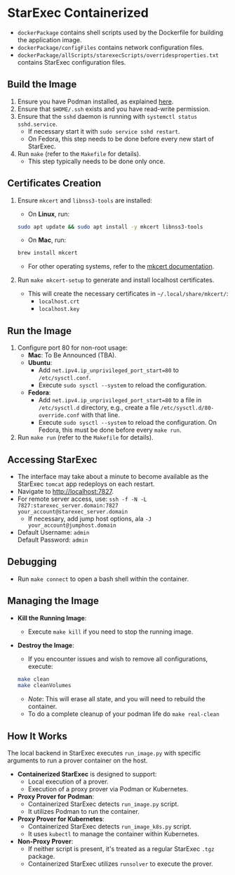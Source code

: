 # StarExec Containerized

- `dockerPackage` contains shell scripts used by the Dockerfile for building the application image.
- `dockerPackage/configFiles` contains network configuration files.
- `dockerPackage/allScripts/starexecScripts/overridesproperties.txt` contains StarExec configuration files.

## Build the Image

1. Ensure you have Podman installed, as explained [here](../README.md).
2. Ensure that `$HOME/.ssh` exists and you have read-write permission.
3. Ensure that the `sshd` daemon is running with `systemctl status sshd.service`.
    - If necessary start it with `sudo service sshd restart`.
    - On Fedora, this step needs to be done before every new start of StarExec.
4. Run `make` (refer to the `Makefile` for details).
    - This step typically needs to be done only once.

## Certificates Creation

1. Ensure `mkcert` and `libnss3-tools` are installed:

    - On **Linux**, run:

    ```bash
    sudo apt update && sudo apt install -y mkcert libnss3-tools
    ```

    - On **Mac**, run:

    ```bash
    brew install mkcert
    ```

    - For other operating systems, refer to the [mkcert documentation](https://github.com/FiloSottile/mkcert).

2. Run `make mkcert-setup` to generate and install localhost certificates.
    - This will create the necessary certificates in `~/.local/share/mkcert/`:
      - `localhost.crt`
      - `localhost.key`

## Run the Image

1. Configure port 80 for non-root usage:
   - **Mac**: To Be Announced (TBA).
   - **Ubuntu**:
      - Add `net.ipv4.ip_unprivileged_port_start=80` to `/etc/sysctl.conf`.
      - Execute `sudo sysctl --system` to reload the configuration.
   - **Fedora**:
      - Add `net.ipv4.ip_unprivileged_port_start=80` to a file in
        `/etc/sysctl.d` directory, e.g., create a file
        `/etc/sysctl.d/80-override.conf` with that line.
      - Execute `sudo sysctl --system` to reload the configuration.
      On Fedora, this must be done before every `make run`.
2. Run `make run` (refer to the `Makefile` for details).

## Accessing StarExec

- The interface may take about a minute to become available as the StarExec `tomcat` app redeploys on each restart.
- Navigate to [http://localhost:7827](http://localhost:7827).
- For remote server access, use:
  `ssh -f -N -L 7827:starexec_server.domain:7827 your_account@starexec_server.domain`
  - If necessary, add jump host options, ala `-J your_account@jumphost.domain`
- Default Username: `admin`  
  Default Password: `admin`

## Debugging

- Run `make connect` to open a bash shell within the container.

## Managing the Image

- **Kill the Running Image**:
  - Execute `make kill` if you need to stop the running image.
- **Destroy the Image**:
  - If you encounter issues and wish to remove all configurations, execute:

   ```bash
   make clean
   make cleanVolumes
   ```

  - _Note_: This will erase all state, and you will need to rebuild the container.
  - To do a complete cleanup of your podman life do `make real-clean`

## How It Works

The local backend in StarExec executes `run_image.py` with specific arguments to run a prover container on the host.

- **Containerized StarExec** is designed to support:
  - Local execution of a prover.
  - Execution of a proxy prover via Podman or Kubernetes.
- **Proxy Prover for Podman**:
  - Containerized StarExec detects `run_image.py` script.
  - It utilizes Podman to run the container.
- **Proxy Prover for Kubernetes**:
  - Containerized StarExec detects `run_image_k8s.py` script.
  - It uses `kubectl` to manage the container within Kubernetes.
- **Non-Proxy Prover**:
  - If neither script is present, it's treated as a regular StarExec `.tgz` package.
  - Containerized StarExec utilizes `runsolver` to execute the prover.
